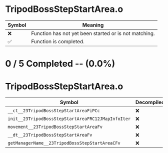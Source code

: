 # TripodBossStepStartArea.o
| Symbol | Meaning 
| ------------- | ------------- 
| :x: | Function has not yet been started or is not matching. 
| :white_check_mark: | Function is completed. 


# 0 / 5 Completed -- (0.0%)
# TripodBossStepStartArea.o
| Symbol | Decompiled? |
| ------------- | ------------- |
| `__ct__23TripodBossStepStartAreaFiPCc` | :x: |
| `init__23TripodBossStepStartAreaFRC12JMapInfoIter` | :x: |
| `movement__23TripodBossStepStartAreaFv` | :x: |
| `__dt__23TripodBossStepStartAreaFv` | :x: |
| `getManagerName__23TripodBossStepStartAreaCFv` | :x: |
